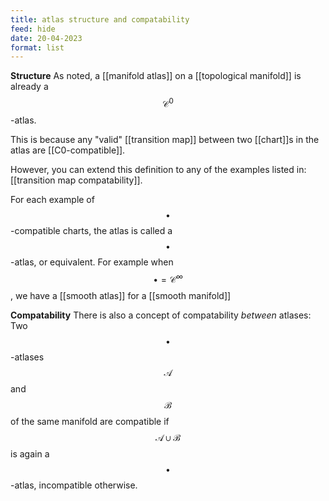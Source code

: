 ```yaml
---
title: atlas structure and compatability
feed: hide
date: 20-04-2023
format: list
---
```



**Structure**
As noted, a [[manifold atlas]] on a [[topological manifold]] is already a $$\mathcal C^0$$-atlas.

This is because any "valid" [[transition map]] between two [[chart]]s in the atlas are [[C0-compatible]].

However, you can extend this definition to any of the examples listed in: [[transition map compatability]]. 

For each example of $$\bullet$$-compatible charts, the atlas is called a $$\bullet$$-atlas, or equivalent.
For example when $$\bullet = \mathcal C^\infty$$, we have a [[smooth atlas]] for a [[smooth manifold]]

**Compatability**
There is also a concept of compatability *between* atlases: Two $$\bullet$$-atlases $$\mathscr A$$ and $$\mathscr B$$ of the same manifold are compatible if $$\mathscr A\cup \mathscr B$$ is again a $$\bullet$$-atlas, incompatible otherwise.